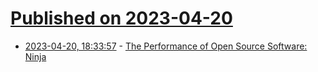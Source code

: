 # [Published on 2023-04-20](index.md)

* [2023-04-20, 18:33:57](https://lobste.rs/s/rez29u/performance_open_source_software_ninja) - [The Performance of Open Source Software: Ninja](https://aosabook.org/en/posa/ninja.html)
